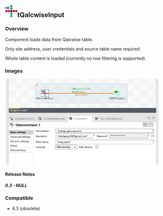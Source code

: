 ## <img src='./logo.jpg' width='40' height='40'>tQalcwiseInput

### Overview
Component loads data from Qalcwise table.

Only site address, user credentials and source table name required.

Whole table content is loaded (currently no row filtering is supported).
### Images
<a href='./screenshots/v_0.3__1.jpg'><img src='./screenshots/v_0.3__1.jpg' ></a>



#### Release Notes

##### 0.3 - NULL

### Compatible
 -  6.3 (obsolete)